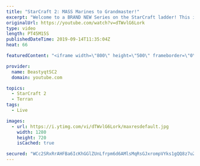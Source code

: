 ```yaml
---
title: "StarCraft 2: MASS Marines to Grandmaster!"
excerpt: "Welcome to a BRAND NEW Series on the StarCraft ladder! This is the \"Mass Marines to Grandmaster\" challenge, where the only attacking unit that I'm allowed to make is Marines - and that's it! I am allowed to make Medivacs just so that the gaemplay is not too monotonous, but I believe I could even make"
originalUrl: https://youtube.com/watch?v=dTWvlG6Lork
type: video
length: PT45M15S
publishedDateTime: 2019-09-14T11:35:04Z
heat: 66

featuredContent: "<iframe width=\"800\" height=\"500\" frameborder=\"0\" src=\"https://www.youtube.com/embed/dTWvlG6Lork\" allow=\"accelerometer; autoplay; encrypted-media; gyroscope; picture-in-picture\" allowfullscreen></iframe>"

provider:
  name: BeastyqtSC2
  domain: youtube.com

topics:
  - StarCraft 2
  - Terran
tags:
  - Live

images:
  - url: https://i.ytimg.com/vi/dTWvlG6Lork/maxresdefault.jpg
    width: 1280
    height: 720
    isCached: true

secured: "WCc2SRxRrAHFBa6IcKhGGlZUnLfrpm6d6AMlsMqRsGJxrompVYks1gQQ8z7uZR9xL6vKVNEVPRgHqWINNW/Z3ScdqFuqLwlyQQxETBjqMrlymKs8S2F/TASINEOUc1O9hWlU+IxNtoJsFKpLR85aBSWYLp1nKwr6vBHBz6qOsvrUAp/RnPbOo36UcuYo7LUy4yrFa7C0FVIyAJDh5YWsazHSeqjN8hgKn2JnrSi6dWPnSdbsR8K54EAgh9d9nPvEPM+DneR29STUvGhQmN+nxoY6rhrOa4PBXjDmfaKOYRGWQJ/tcPfkxRlgDQiDPomn6I1KarFHBuNfwnM2GlsZJK9kv9s+2Wyxz1Qj1sbUA+WIj90YDOFb9Ek6c8Bz8NkqoVZV4GxcmrHcPww6HmdBGGtfI+QaQEHI+N873EmcNNU=;Zs32SDPIaJng7FbQhF73+Q=="
---
```


